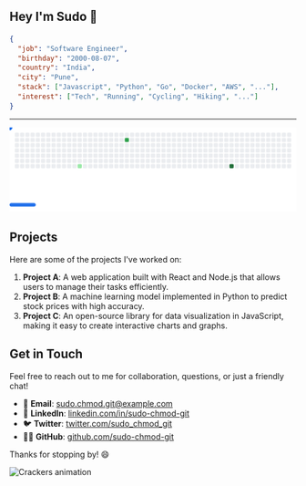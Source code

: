 ## Hey I'm Sudo 👋

```json
{
  "job": "Software Engineer",
  "birthday": "2000-08-07",
  "country": "India",
  "city": "Pune",
  "stack": ["Javascript", "Python", "Go", "Docker", "AWS", "..."],
  "interest": ["Tech", "Running", "Cycling", "Hiking", "..."]
}
```
---

<picture>
  <source media="(prefers-color-scheme: dark)" srcset="images/breakout-dark.svg">
  <source media="(prefers-color-scheme: light)" srcset="images/breakout-light.svg">
  <img alt="Breakout Game" src="images/breakout-light.svg">
</picture>

## Projects

Here are some of the projects I've worked on:

1. **Project A**: A web application built with React and Node.js that allows users to manage their tasks efficiently.
2. **Project B**: A machine learning model implemented in Python to predict stock prices with high accuracy.
3. **Project C**: An open-source library for data visualization in JavaScript, making it easy to create interactive charts and graphs.

## Get in Touch

Feel free to reach out to me for collaboration, questions, or just a friendly chat!

- 📧 **Email**: sudo.chmod.git@example.com
- 💼 **LinkedIn**: [linkedin.com/in/sudo-chmod-git](https://linkedin.com/in/sudo-chmod-git)
- 🐦 **Twitter**: [twitter.com/sudo_chmod_git](https://twitter.com/sudo_chmod_git)
- 👨‍💻 **GitHub**: [github.com/sudo-chmod-git](https://github.com/sudo-chmod-git)

Thanks for stopping by! 😄

<img src="https://sudo-chmod-git.github.io/sudo-chmod-git/crackers.svg" alt="Crackers animation" />
